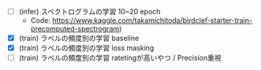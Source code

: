 - [ ] (infer) スペクトログラムの学習 10~20 epoch
  - Code: https://www.kaggle.com/takamichitoda/birdclef-starter-train-precomputed-spectrogram)
- [x] (train) ラベルの頻度別の学習 baseline
- [x] (train) ラベルの頻度別の学習 loss masking
- [ ] (train) ラベルの頻度別の学習 ratetingが高いやつ / Precision重視
